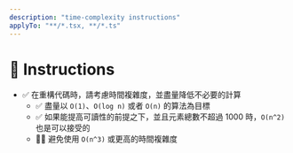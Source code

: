 ```yaml
---
description: "time-complexity instructions"
applyTo: "**/*.tsx, **/*.ts"
---
```


# 💬 Instructions

- ✅ 在重構代碼時，請考慮時間複雜度，並盡量降低不必要的計算
  - ✅ 盡量以 `O(1)`、`O(log n)` 或者 `O(n)` 的算法為目標
  - ✅ 如果能提高可讀性的前提之下，並且元素總數不超過 1000 時，`O(n^2)` 也是可以接受的
  - 🙅‍♂️ 避免使用 `O(n^3)` 或更高的時間複雜度
